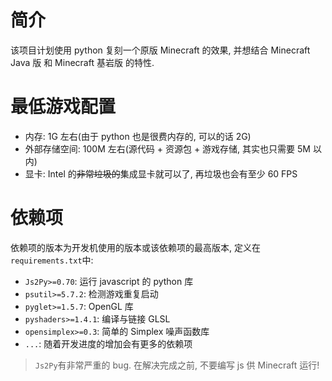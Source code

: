 # 简介
该项目计划使用 python 复刻一个原版 Minecraft 的效果, 并想结合 Minecraft Java 版 和 Minecraft 基岩版 的特性.

# 最低游戏配置
- 内存: 1G 左右(由于 python 也是很费内存的, 可以的话 2G)
- 外部存储空间: 100M 左右(源代码 + 资源包 + 游戏存储, 其实也只需要 5M 以内)
- 显卡: Intel 的~~非常垃圾的~~集成显卡就可以了, 再垃圾也会有至少 60 FPS

# 依赖项
依赖项的版本为开发机使用的版本或该依赖项的最高版本, 定义在`requirements.txt`中:

- `Js2Py>=0.70`: 运行 javascript 的 python 库
- `psutil>=5.7.2`: 检测游戏重复启动
- `pyglet>=1.5.7`: OpenGL 库
- `pyshaders>=1.4.1`: 编译与链接 GLSL
- `opensimplex>=0.3`: 简单的 Simplex 噪声函数库
- `...`: 随着开发进度的增加会有更多的依赖项

> `Js2Py`有非常严重的 bug. 在解决完成之前, 不要编写 js 供 Minecraft 运行!
